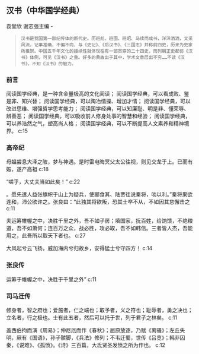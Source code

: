 ## 汉书（中华国学经典）

袁堂欣 谢志强主编  -  

>     汉书是我国第一部纪传体的断代史。历班彪、班固、班昭、马续而成书，洋洋洒洒，文采风流，记事准确，不偏不向，与《史记》、《后汉书》、《三国志》并称前四史，历来为史家所推崇。中国五千年文化的接续性就体现在有一部贯穿的二十四史，而列朝正史都仿《汉书》体例，可见《汉书》之重。好多的典故出于其中，学术文章层出不穷……不读《汉书》，不知《汉书》的魅力。


### 前言

阅读国学经典，是一种含金量极高的文化阅读；    阅读国学经典，可以看成败、鉴是非、知兴替；    阅读国学经典，可以陶冶情操、增加才情；    阅读国学经典，可以改进思维、增强哲学思考能力；    阅读国学经典，可以知廉耻、明是非、懂荣辱、辨善恶；    阅读国学经典，可以吸收前人修身处事的智慧和经验；    阅读国学经典，可以养浩然之气，塑高尚人格；    阅读国学经典，可以不断提高人文素养和精神境界。 c:15

### 高帝纪

母媪尝息大泽之陂，梦与神遇。是时雷电晦冥父太公往视，则见交龙于上。已而有娠，遂产高祖 c:18

“嗟乎，大丈夫当如此矣！” 
 c:22

。愿先遣人益张旗帜于山上为疑兵，使郦食其、陆贾往说秦将，啖以利。”秦将果欲连和，沛公欲许之。张良曰：“此独其将欲叛，恐其士卒不从，不如因其怠懈击之 c:11

夫运筹帷幄之中，决胜千里之外，吾不如子房；填国家，抚百姓，给饷馈，不绝粮道，吾不如萧何；连百万之众，战必胜，攻必取，吾不如韩信。三者皆人杰，吾能用之，此吾所以取天下者也。 c:27

大风起兮云飞扬，威加海内兮归故乡，安得猛士兮守四方！ c:14

### 张良传

运筹于帷幄之中，决胜于千里之外” c:11

### 司马迁传

修身者，智之府也；爱施者，仁之端也；取予者，义之符也；耻辱者，勇之决也；立名者，行之极也。士有此五者，然后可以托于世，列于君子之林矣。 c:11

盖西伯拘而演《周易》；仲尼厄而作《春秋》；屈原放逐，乃赋《离骚》；左丘失明，厥有《国语》，孙子髌脚，《兵法》修列；不韦迁蜀，世传《吕览》；韩非囚秦，《说难》、《孤愤》。《诗》三百篇，大氐贤圣发愤之所为作也。 c:12